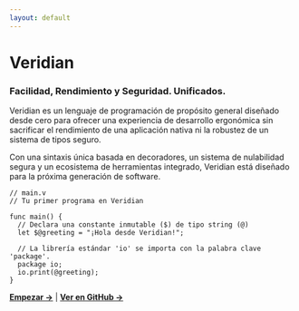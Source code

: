 ```yaml
---
layout: default
---
```


# Veridian

### Facilidad, Rendimiento y Seguridad. Unificados.

Veridian es un lenguaje de programación de propósito general diseñado desde cero para ofrecer una experiencia de desarrollo ergonómica sin sacrificar el rendimiento de una aplicación nativa ni la robustez de un sistema de tipos seguro.

Con una sintaxis única basada en decoradores, un sistema de nulabilidad segura y un ecosistema de herramientas integrado, Veridian está diseñado para la próxima generación de software.

```veridian{line-numbers="true"}
// main.v
// Tu primer programa en Veridian

func main() {
  // Declara una constante inmutable ($) de tipo string (@)
  let $@greeting = "¡Hola desde Veridian!";

  // La librería estándar 'io' se importa con la palabra clave 'package'.
  package io;
  io.print(@greeting);
}
```

[**Empezar →**](/docs/getting-started/) | [**Ver en GitHub →**](https://github.com/veridian-lang/veridian)
